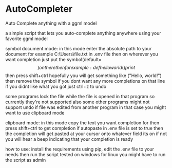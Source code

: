 # AutoCompleter
 Auto Complete anything with a ggml model
 
 
a simple script that lets you auto-complete anything anywhere using your favorite ggml model

symbol document mode:
in this mode enter the absolute path to your document for example C:\Users\file.txt in .env file
then on wherever you want completion just put the symbol(default=$$) on there then for example:
def helloworld()
    print$$
then press shift+ctrl hopefully you will get something like ("Hello, world!") then remove the symbol if you dont want any more completions on that line
if you didnt like what you got just ctrl+z to undo

some programs lock the file while the file is opened in that program so currently they're not supported also some other programs might not support undo
if file was edited from another program in that case you might want to use clipboard mode

clipboard mode:
in this mode copy the text you want completion for then press shift+ctrl to get completion if autopaste in .env file is set to true
then the completion will get pasted at your cursor onto whatever field its on if not you will hear a beep indicating that your completion is ready

how to use:
install the requirements using pip, edit the .env file to your needs then run the script
tested on windows for linux you might have to run the script as admin
